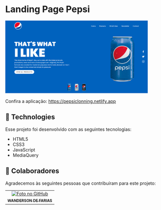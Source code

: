 # Landing Page Pepsi

<img src="./assets/img/img.png" width="450px" alt="PlayStation Store Page">


Confira a aplicação: https://pepsiclonning.netlify.app

## 🚀 Technologies

Esse projeto foi desenvolvido com as seguintes tecnologias:

- HTML5
- CSS3
- JavaScript
- MediaQuery

## 🤝 Colaboradores

Agradecemos às seguintes pessoas que contribuíram para este projeto:

<table>
  <tr>
    <td align="center">
      <a href="#">
        <img src="u=80de9af672be7f75cc7a546838552cf63d5b82fe&v=4" width="100px;" alt="Foto  no GitHub"/><br>
        <sub>
          <b>WANDERSON DE FARIAS</b>
        </sub>
      </a>
    </td>
